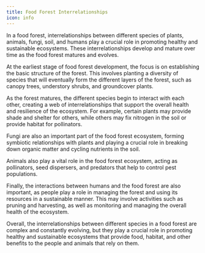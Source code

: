 ```yaml
---
title: Food Forest Interrelationships
icon: info
---
```


In a food forest, interrelationships between different species of plants, animals, fungi, soil, and humans play a crucial role in promoting healthy and sustainable ecosystems. These interrelationships develop and mature over time as the food forest matures and evolves.

At the earliest stage of food forest development, the focus is on establishing the basic structure of the forest. This involves planting a diversity of species that will eventually form the different layers of the forest, such as canopy trees, understory shrubs, and groundcover plants.

As the forest matures, the different species begin to interact with each other, creating a web of interrelationships that support the overall health and resilience of the ecosystem. For example, certain plants may provide shade and shelter for others, while others may fix nitrogen in the soil or provide habitat for pollinators.

Fungi are also an important part of the food forest ecosystem, forming symbiotic relationships with plants and playing a crucial role in breaking down organic matter and cycling nutrients in the soil.

Animals also play a vital role in the food forest ecosystem, acting as pollinators, seed dispersers, and predators that help to control pest populations.

Finally, the interactions between humans and the food forest are also important, as people play a role in managing the forest and using its resources in a sustainable manner. This may involve activities such as pruning and harvesting, as well as monitoring and managing the overall health of the ecosystem.

Overall, the interrelationships between different species in a food forest are complex and constantly evolving, but they play a crucial role in promoting healthy and sustainable ecosystems that provide food, habitat, and other benefits to the people and animals that rely on them.